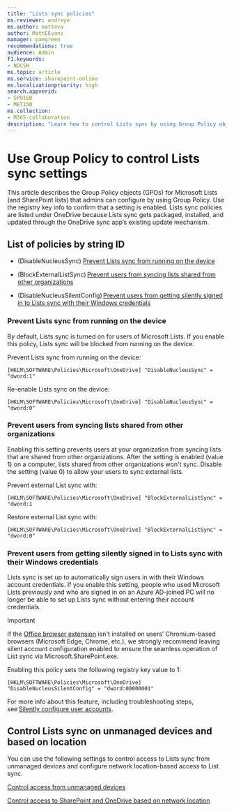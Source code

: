 ```yaml
---
title: "Lists sync policies"
ms.reviewer: andreye
ms.author: matteva
author: MattEEvans
manager: pamgreen
recommendations: true
audience: Admin
f1.keywords:
- NOCSH
ms.topic: article
ms.service: sharepoint-online
ms.localizationpriority: high
search.appverid:
- SPO160
- MET150
ms.collection:  
- M365-collaboration
description: "Learn how to control Lists sync by using Group Policy objects (GPOs)."
---
```

# Use Group Policy to control Lists sync settings

This article describes the Group Policy objects (GPOs) for Microsoft Lists (and SharePoint lists) that admins can configure by using Group Policy. Use the registry key info to confirm that a setting is enabled. Lists sync policies are listed under OneDrive because Lists sync gets packaged, installed, and updated through the OneDrive sync app’s existing update mechanism.

## List of policies by string ID

- (DisableNucleusSync) [Prevent Lists sync from running on the device](lists-sync-policies.md#prevent-lists-sync-from-running-on-the-device)

- (BlockExternalListSync) [Prevent users from syncing lists shared from other organizations](lists-sync-policies.md#prevent-users-from-syncing-lists-shared-from-other-organizations)

- (DisableNucleusSilentConfig) [Prevent users from getting silently signed in to Lists sync with their Windows credentials](lists-sync-policies.md#prevent-users-from-getting-silently-signed-in-to-lists-sync-with-their-windows-credentials)

### Prevent Lists sync from running on the device

By default, Lists sync is turned on for users of Microsoft Lists. If you enable this policy, Lists sync will be blocked from running on the device.

Prevent Lists sync from running on the device:

`[HKLM\SOFTWARE\Policies\Microsoft\OneDrive] "DisableNucleusSync" = "dword:1"`

Re-enable Lists sync on the device:

`[HKLM\SOFTWARE\Policies\Microsoft\OneDrive] "DisableNucleusSync" = "dword:0"`

### Prevent users from syncing lists shared from other organizations

Enabling this setting prevents users at your organization from syncing lists that are shared from other organizations. After the setting is enabled (value 1) on a computer, lists shared from other organizations won't sync. Disable the setting (value 0) to allow your users to sync external lists.

Prevent external List sync with:

`[HKLM\SOFTWARE\Policies\Microsoft\OneDrive] "BlockExternalListSync" = "dword:1`

Restore external List sync with:

`[HKLM\SOFTWARE\Policies\Microsoft\OneDrive] "BlockExternalListSync" = "dword:0"`

### Prevent users from getting silently signed in to Lists sync with their Windows credentials

Lists sync is set up to automatically sign users in with their Windows account credentials. If you enable this setting, people who used Microsoft Lists previously and who are signed in on an Azure AD-joined PC will no longer be able to set up Lists sync without entering their account credentials.  

> [!IMPORTANT]
> If the [Office browser extension](https://microsoftedge.microsoft.com/addons/detail/office/gggmmkjegpiggikcnhidnjjhmicpibll?source=sfw) isn't installed on users’ Chromium-based browsers (Microsoft Edge, Chrome, etc.), we strongly recommend leaving silent account configuration enabled to ensure the seamless operation of List sync via Microsoft.SharePoint.exe.  

Enabling this policy sets the following registry key value to 1:

`[HKLM\SOFTWARE\Policies\Microsoft\OneDrive] "DisableNucleusSilentConfig" = "dword:00000001"`

For more info about this feature, including troubleshooting steps, see [Silently configure user accounts](/onedrive/use-silent-account-configuration).

## Control Lists sync on unmanaged devices and based on location  

You can use the following settings to control access to Lists sync from unmanaged devices and configure network location-based access to List sync.

[Control access from unmanaged devices](control-access-from-unmanaged-devices.md)

[Control access to SharePoint and OneDrive based on network location](control-access-based-on-network-location.md)
